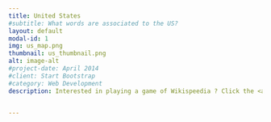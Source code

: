```yaml
---
title: United States
#subtitle: What words are associated to the US?
layout: default
modal-id: 1
img: us_map.png
thumbnail: us_thumbnail.png
alt: image-alt
#project-date: April 2014
#client: Start Bootstrap
#category: Web Development
description: Interested in playing a game of Wikispeedia ? Click the <a href="https://dlab.epfl.ch/wikispeedia/play/"> yellow link </a> ! 


---
```

